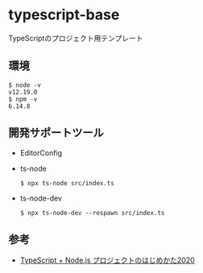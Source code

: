 # typescript-base

TypeScriptのプロジェクト用テンプレート

## 環境

```
$ node -v
v12.19.0
$ npm -v
6.14.8
```


## 開発サポートツール

- EditorConfig
- ts-node
  
  ```
  $ npx ts-node src/index.ts
  ```
- ts-node-dev

  ```
  $ npx ts-node-dev --respawn src/index.ts
  ```


## 参考

- [TypeScript + Node.js プロジェクトのはじめかた2020](https://qiita.com/notakaos/items/3bbd2293e2ff286d9f49)